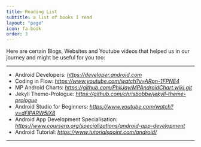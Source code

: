 ```yaml
---
title: Reading List
subtitle: a list of books I read
layout: "page"
icon: fa-book
order: 3
---
```


Here are certain Blogs, Websites and Youtube videos that helped us in our journey and might be useful for you too:


---
* Android Developers: *https://developer.android.com*
* Coding in Flow: *https://www.youtube.com/watch?v=ARpn-1FPNE4*
* MP Android Charts: *https://github.com/PhilJay/MPAndroidChart.wiki.git*
* Jekyll Theme-Prologue: *https://github.com/chrisbobbe/jekyll-theme-prologue*
* Android Studio for Beginners: *https://www.youtube.com/watch?v=dFlPARW5IX8*
* Android App Development Specialisation: *https://www.coursera.org/specializations/android-app-development*
* Android Tutorial: *https://www.tutorialspoint.com/android/*
---
